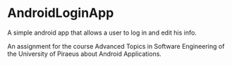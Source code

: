 # AndroidLoginApp
A simple android app that allows a user to log in and edit his info.

An assignment for the course Advanced Topics in Software Engineering of the University of Piraeus about Android Applications.
